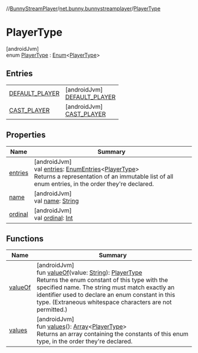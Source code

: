//[BunnyStreamPlayer](../../../index.md)/[net.bunny.bunnystreamplayer](../index.md)/[PlayerType](index.md)

# PlayerType

[androidJvm]\
enum [PlayerType](index.md) : [Enum](https://kotlinlang.org/api/core/kotlin-stdlib/kotlin/-enum/index.html)&lt;[PlayerType](index.md)&gt;

## Entries

| | |
|---|---|
| [DEFAULT_PLAYER](-d-e-f-a-u-l-t_-p-l-a-y-e-r/index.md) | [androidJvm]<br>[DEFAULT_PLAYER](-d-e-f-a-u-l-t_-p-l-a-y-e-r/index.md) |
| [CAST_PLAYER](-c-a-s-t_-p-l-a-y-e-r/index.md) | [androidJvm]<br>[CAST_PLAYER](-c-a-s-t_-p-l-a-y-e-r/index.md) |

## Properties

| Name | Summary |
|---|---|
| [entries](entries.md) | [androidJvm]<br>val [entries](entries.md): [EnumEntries](https://kotlinlang.org/api/core/kotlin-stdlib/kotlin.enums/-enum-entries/index.html)&lt;[PlayerType](index.md)&gt;<br>Returns a representation of an immutable list of all enum entries, in the order they're declared. |
| [name](../../net.bunny.bunnystreamplayer.ui.widget/-toggleable-image-button/-state/-s-t-a-t-e_-t-o-g-g-l-e-d/index.md#-372974862%2FProperties%2F-1643271842) | [androidJvm]<br>val [name](../../net.bunny.bunnystreamplayer.ui.widget/-toggleable-image-button/-state/-s-t-a-t-e_-t-o-g-g-l-e-d/index.md#-372974862%2FProperties%2F-1643271842): [String](https://kotlinlang.org/api/core/kotlin-stdlib/kotlin/-string/index.html) |
| [ordinal](../../net.bunny.bunnystreamplayer.ui.widget/-toggleable-image-button/-state/-s-t-a-t-e_-t-o-g-g-l-e-d/index.md#-739389684%2FProperties%2F-1643271842) | [androidJvm]<br>val [ordinal](../../net.bunny.bunnystreamplayer.ui.widget/-toggleable-image-button/-state/-s-t-a-t-e_-t-o-g-g-l-e-d/index.md#-739389684%2FProperties%2F-1643271842): [Int](https://kotlinlang.org/api/core/kotlin-stdlib/kotlin/-int/index.html) |

## Functions

| Name | Summary |
|---|---|
| [valueOf](value-of.md) | [androidJvm]<br>fun [valueOf](value-of.md)(value: [String](https://kotlinlang.org/api/core/kotlin-stdlib/kotlin/-string/index.html)): [PlayerType](index.md)<br>Returns the enum constant of this type with the specified name. The string must match exactly an identifier used to declare an enum constant in this type. (Extraneous whitespace characters are not permitted.) |
| [values](values.md) | [androidJvm]<br>fun [values](values.md)(): [Array](https://kotlinlang.org/api/core/kotlin-stdlib/kotlin/-array/index.html)&lt;[PlayerType](index.md)&gt;<br>Returns an array containing the constants of this enum type, in the order they're declared. |